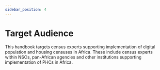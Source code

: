 ```yaml
---
sidebar_position: 4
---
```


# Target Audience

This handbook targets census experts supporting implementation of digital population and housing censuses in Africa. These include census experts within NSOs, pan-African agencies and other institutions supporting implementation of PHCs in Africa.